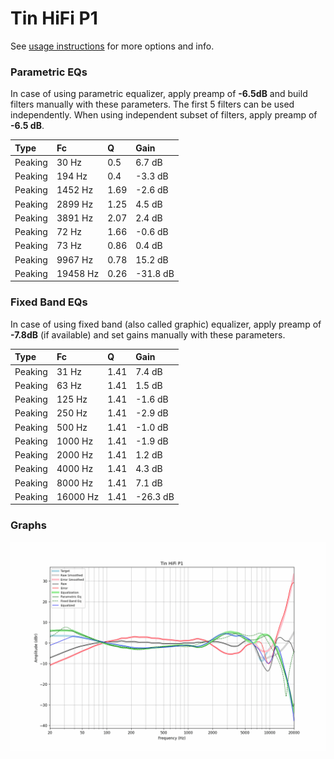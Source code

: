 # Tin HiFi P1
See [usage instructions](https://github.com/jaakkopasanen/AutoEq#usage) for more options and info.

### Parametric EQs
In case of using parametric equalizer, apply preamp of **-6.5dB** and build filters manually
with these parameters. The first 5 filters can be used independently.
When using independent subset of filters, apply preamp of **-6.5 dB**.

| Type    | Fc       |    Q | Gain     |
|:--------|:---------|:-----|:---------|
| Peaking | 30 Hz    | 0.5  | 6.7 dB   |
| Peaking | 194 Hz   | 0.4  | -3.3 dB  |
| Peaking | 1452 Hz  | 1.69 | -2.6 dB  |
| Peaking | 2899 Hz  | 1.25 | 4.5 dB   |
| Peaking | 3891 Hz  | 2.07 | 2.4 dB   |
| Peaking | 72 Hz    | 1.66 | -0.6 dB  |
| Peaking | 73 Hz    | 0.86 | 0.4 dB   |
| Peaking | 9967 Hz  | 0.78 | 15.2 dB  |
| Peaking | 19458 Hz | 0.26 | -31.8 dB |

### Fixed Band EQs
In case of using fixed band (also called graphic) equalizer, apply preamp of **-7.8dB**
(if available) and set gains manually with these parameters.

| Type    | Fc       |    Q | Gain     |
|:--------|:---------|:-----|:---------|
| Peaking | 31 Hz    | 1.41 | 7.4 dB   |
| Peaking | 63 Hz    | 1.41 | 1.5 dB   |
| Peaking | 125 Hz   | 1.41 | -1.6 dB  |
| Peaking | 250 Hz   | 1.41 | -2.9 dB  |
| Peaking | 500 Hz   | 1.41 | -1.0 dB  |
| Peaking | 1000 Hz  | 1.41 | -1.9 dB  |
| Peaking | 2000 Hz  | 1.41 | 1.2 dB   |
| Peaking | 4000 Hz  | 1.41 | 4.3 dB   |
| Peaking | 8000 Hz  | 1.41 | 7.1 dB   |
| Peaking | 16000 Hz | 1.41 | -26.3 dB |

### Graphs
![](./Tin%20HiFi%20P1.png)